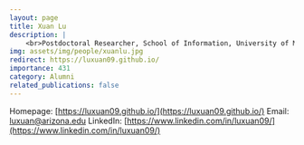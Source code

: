 ```yaml
---
layout: page
title: Xuan Lu
description: |
    <br>Postdoctoral Researcher, School of Information, University of Michigan<br>Sep 2019 -- Aug 2023<br><span style='color:blue'>Assistant Professor, The University of Arizona</span>
img: assets/img/people/xuanlu.jpg
redirect: https://luxuan09.github.io/
importance: 431
category: Alumni
related_publications: false
---
```

Homepage: [https://luxuan09.github.io/](https://luxuan09.github.io/)
Email: [luxuan@arizona.edu](mailto:luxuan@arizona.edu)
LinkedIn: [https://www.linkedin.com/in/luxuan09/](https://www.linkedin.com/in/luxuan09/)
